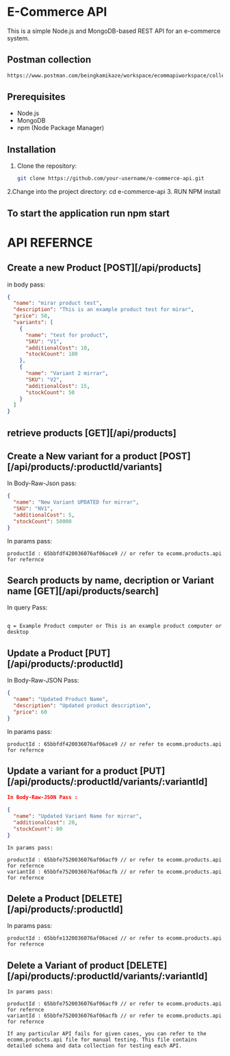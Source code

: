 # E-Commerce API

This is a simple Node.js and MongoDB-based REST API for an e-commerce system.

## Postman collection

```bash
https://www.postman.com/beingkamikaze/workspace/ecommapiworkspace/collection/18544750-1cdb5af9-a654-464f-a297-e1141cd47f8f?action=share&creator=18544750
```

## Prerequisites

- Node.js 
- MongoDB
- npm (Node Package Manager)

## Installation

1. Clone the repository:

   ```bash
   git clone https://github.com/your-username/e-commerce-api.git
2.Change into the project directory:
   cd e-commerce-api
3. RUN NPM install

## To start the application run npm start

# API REFERNCE

##  Create a new Product [POST][/api/products]
in body pass:

```json
{
  "name": "mirar product test",
  "description": "This is an example product test for mirar",
  "price": 50,
  "variants": [
    {
      "name": "test for product",
      "SKU": "V1",
      "additionalCost": 10,
      "stockCount": 100
    },
    {
      "name": "Variant 2 mirrar",
      "SKU": "V2",
      "additionalCost": 15,
      "stockCount": 50
    }
  ]
}
```

## retrieve products [GET][/api/products]


## Create a New variant for a product [POST][/api/products/:productId/variants]

In Body-Raw-Json pass:
```json
{
  "name": "New Variant UPDATED for mirrar",
  "SKU": "NV1",
  "additionalCost": 5,
  "stockCount": 50000
}
```

In params pass:
```
productId : 65bbfdf420036076af06ace9 // or refer to ecomm.products.api for refernce

```

   
## Search products by name, decription or Variant name [GET][/api/products/search]

In query Pass:
```

q = Example Product computer or This is an example product computer or desktop
```
## Update a Product [PUT][/api/products/:productId]

In Body-Raw-JSON Pass:
```json
{
  "name": "Updated Product Name",
  "description": "Updated product description",
  "price": 60
}
```
In params pass:
```
productId : 65bbfdf420036076af06ace9 // or refer to ecomm.products.api for refernce
```
## Update a variant for a product [PUT][/api/products/:productId/variants/:variantId]
```json
In Body-Raw-JSON Pass : 

{
  "name": "Updated Variant Name for mirrar",
  "additionalCost": 20,
  "stockCount": 80
}
```
```
In params pass:

productId : 65bbfe7520036076af06acf9 // or refer to ecomm.products.api for refernce
variantId : 65bbfe7520036076af06acfb // or refer to ecomm.products.api for refernce
```
## Delete a Product [DELETE][/api/products/:productId]

In params pass:
```
productId : 65bbfe1320036076af06aced // or refer to ecomm.products.api for refernce
```
## Delete a Variant of product [DELETE][/api/products/:productId/variants/:variantId]
```
In params pass:

productId : 65bbfe7520036076af06acf9 // or refer to ecomm.products.api for refernce
variantId : 65bbfe7520036076af06acfb // or refer to ecomm.products.api for refernce
```

``If any particular API fails for given cases, you can refer to the ecomm.products.api file for manual testing. This file contains detailed schema and data collection for testing each API.``
